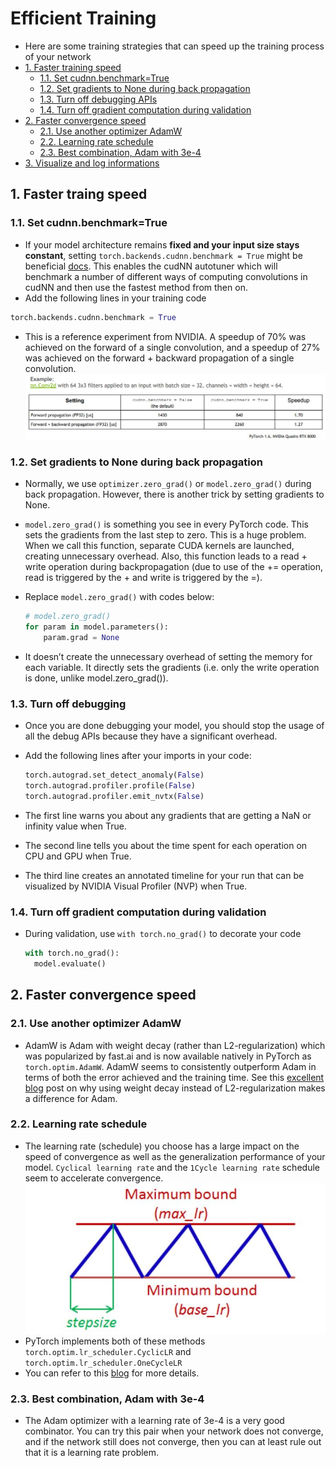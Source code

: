 # Efficient Training

- Here are some training strategies that can speed up the training process of your network
- [1. Faster training speed](#1-faster-traing-speed)
  - [1.1. Set cudnn.benchmark=True](#11-set-cudnnbenchmarktrue)
  - [1.2. Set gradients to None during back propagation](#12-set-gradients-to-none-during-back-propagation)
  - [1.3. Turn off debugging APIs](#13-turn-off-debugging)
  - [1.4. Turn off gradient computation during validation](#14-turn-off-gradient-computation-during-validation)
- [2. Faster convergence speed](#2-faster-convergence-speed)
  - [2.1. Use another optimizer AdamW](#2-faster-convergence-speed)
  - [2.2. Learning rate schedule](#2-faster-convergence-speed)
  - [2.3. Best combination, Adam with 3e-4](#23-best-combination-adam-with-3e-4)
- [3. Visualize and log informations]()

## 1. Faster traing speed

### 1.1. Set cudnn.benchmark=True

- If your model architecture remains **fixed and your input size stays constant**, setting `torch.backends.cudnn.benchmark = True` might be beneficial [docs](https://pytorch.org/docs/stable/backends.html#torch-backends-cudnn). This enables the cudNN autotuner which will benchmark a number of different ways of computing convolutions in cudNN and then use the fastest method from then on.
- Add the following lines in your training code

```python
torch.backends.cudnn.benchmark = True
```

- This is a reference experiment from NVIDIA. A speedup of 70% was achieved on the forward  of a single convolution, and a speedup of 27% was achieved on the forward + backward propagation of a single convolution.
![img](images/img13.JPG)

### 1.2. Set gradients to None during back propagation

- Normally, we use `optimizer.zero_grad()` or `model.zero_grad()` during back propagation. However, there is another trick by setting gradients to None.
- `model.zero_grad()` is something you see in every PyTorch code. This sets the gradients from the last step to zero. This is a huge problem. When we call this function, separate CUDA kernels are launched, creating unnecessary overhead. Also, this function leads to a read + write operation during backpropagation (due to use of the += operation, read is triggered by the + and write is triggered by the =).
- Replace `model.zero_grad()` with codes below:

  ```python
  # model.zero_grad()
  for param in model.parameters():
      param.grad = None
  ```

- It doesn’t create the unnecessary overhead of setting the memory for each variable. It directly sets the gradients (i.e. only the write operation is done, unlike model.zero_grad()).

### 1.3. Turn off debugging

- Once you are done debugging your model, you should stop the usage of all the debug APIs because they have a significant overhead.
- Add the following lines after your imports in your code:

  ```python
  torch.autograd.set_detect_anomaly(False)
  torch.autograd.profiler.profile(False)
  torch.autograd.profiler.emit_nvtx(False)
  ```

- The first line warns you about any gradients that are getting a NaN or infinity value when True.
- The second line tells you about the time spent for each operation on CPU and GPU when True.
- The third line creates an annotated timeline for your run that can be visualized by NVIDIA Visual Profiler (NVP) when True.

### 1.4. Turn off gradient computation during validation

- During validation, use `with torch.no_grad()` to decorate your code

  ```python
  with torch.no_grad():
    model.evaluate()
  ```

## 2. Faster convergence speed

### 2.1. Use another optimizer AdamW

- AdamW is Adam with weight decay (rather than L2-regularization) which was popularized by fast.ai and is now available natively in PyTorch as `torch.optim.AdamW`. AdamW seems to consistently outperform Adam in terms of both the error achieved and the training time. See this [excellent blog](https://www.fast.ai/2018/07/02/adam-weight-decay/) post on why using weight decay instead of L2-regularization makes a difference for Adam.

### 2.2. Learning rate schedule

- The learning rate (schedule) you choose has a large impact on the speed of convergence as well as the generalization performance of your model. `Cyclical learning rate` and the `1Cycle learning rate` schedule seem to accelerate convergence.
![img](images/img15.JPG)
- PyTorch implements both of these methods `torch.optim.lr_scheduler.CyclicLR` and `torch.optim.lr_scheduler.OneCycleLR`
- You can refer to this [blog](https://sgugger.github.io/the-1cycle-policy.html) for more details.

### 2.3. Best combination, Adam with 3e-4

- The Adam optimizer with a learning rate of 3e-4 is a very good combinator. You can try this pair when your network does not converge, and if the network still does not converge, then you can at least rule out that it is a learning rate problem.
